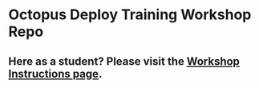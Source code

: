 # Octopus Deploy Training Workshop Repo

## Here as a student? Please visit the [Workshop Instructions page](instructions).